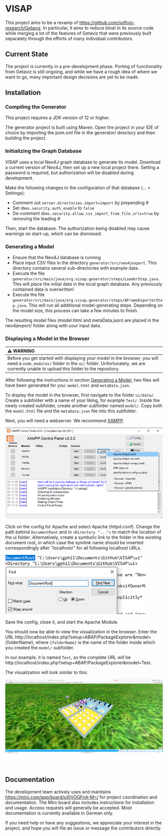 # VISAP
This project aims to be a revamp of https://github.com/softvis-research/Getaviz. In particular, it aims to reduce bloat in its source code while merging a lot of the features of Getaviz that were previously built separately through the efforts of many individual contributors.

## Current State
The project is currently in a pre-development phase. Porting of functionality from Getaviz is still ongoing, and while we have a rough idea of where we want to go, many important design decisions are yet to be made.

## Installation

### Compiling the Generator

This project requires a JDK version of 12 or higher.

The generator project is built using Maven. Open the project in your IDE of choice by importing the pom.xml file in the generator/ directory and then building the project.

### Initializing the Graph Database

VISAP uses a local Neo4J graph database to generate its model. Download a current version of Neo4J, then set up a new local project there. Setting a password is required, but authorization will be disabled during development.

Make the following changes to the configuration of that database (… > Settings):
- Comment out ```server.directories.import=import``` by prepending #
- Set ```dbms.security.auth_enable``` to ```false```
- De-comment ```dbms.security.allow_csv_import_from_file_urls=true``` by removing the leading #

Then, start the database. The authorization being disabled may cause warnings on start-up, which can be dismissed.

### Generating a Model

- Ensure that the Neo4J database is running
- Place input CSV files in the directory ```generator/src/neo4jexport```. This directory contains several sub-directories with example data.
- Execute the file ```generator/src/main/java/org.visap.generator/steps/LoaderStep.java```. This will place the initial data in the local graph database. Any previously contained data is overwritten!
- Execute the file ```generator/src/main/java/org.visap.generator/steps/AFrameExporterStep.java```. This will run all additional model-generating steps. Depending on the model size, this process can take a few minutes to finish.

The resulting model files (model.html and metaData.json) are placed in the neo4jexport/ folder along with your input data.

### Displaying a Model in the Browser

| :warning: WARNING                                                                                                                                                                                                     |
|:----------------------------------------------------------------------------------------------------------------------------------------------------------------------------------------------------------------------|
| Before you get started with displaying your model in the browser, you will need a ```node_modules/``` folder in the ```ui/``` folder. Unfortunately, we are currently unable to upload this folder to the repository. |

After following the instructions in section [Generating a Model](#generating-a-model), two files will have been generated for you: ```model.html``` and ```metaData.json```.

To display the model in the browser, first navigate to the folder ```ui/data/```. Create a subfolder with a name of your liking, for example ```Test/```. Inside the newly created subfolder, create another subfolder named ```model/```. Copy both the ```model.html``` file and the ```metaData.json``` file into this subfolder.

Next, you will need a webserver. We recommend [XAMPP](https://www.apachefriends.org/download.html).

![xampp.png](images/xampp.png)

Click on the config for Apache and select Apache (httpd.conf). Change the path behind ```DocumentRoot``` and in ```<Directory "...">``` to match the location of the ui folder. Alternatively, create a symbolic link to the folder in the existing document root, in which case the symlink name should be inserted correspondingly after "localhost/" for all following localhost URLs.

![apache_config.png](images/apache_config.png)

Save the config, close it, and start the Apache Module.

You should now be able to view the visualization in the browser.
Enter the URL http://localhost/index.php?setup=ABAP/PackageExplorer&model={folderName}, where ```{folderName}``` is the name of the folder inside which you created the ```model/``` subfolder.

In our example, it is named ```Test```, so the complete URL will be http://localhost/index.php?setup=ABAP/PackageExplorer&model=Test.

The visualization will look similar to this:

![visualization.png](images/visualization.png)

## Documentation
The development team actively uses and maintains https://miro.com/app/board/uXjVOGFnA-M=/ for project coordination and documentation. The Miro board also includes instructions for installation and usage. Access requests will generally be accepted. Most documentation is currently available in German only.

If you need help or have any suggestions, we appreciate your interest in the project, and hope you will file an issue or message the contributors directly.
